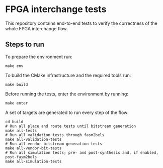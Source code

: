 # FPGA interchange tests

This repository contains end-to-end tests to verify the correctness of the whole FPGA interchange flow.

## Steps to run

To prepare the environment run:

```
make env
```

To build the CMake infrastructure and the required tools run:

```
make build
```

Before running the tests, enter the environment by running:

```
make enter
```

A set of targets are generated to run every step of the flow:

```
cd build
# Run all place and route tests until bitstream generation
make all-tests
# Run all validation tests through fasm2bels
make all-validation-tests
# Run all vendor bitstream generation tests
make all-vendor-bit-tests
# Run all simulation tests; pre- and post-synthesis and, if enabled, post-fasm2bels
make all-simulation-tests
```

